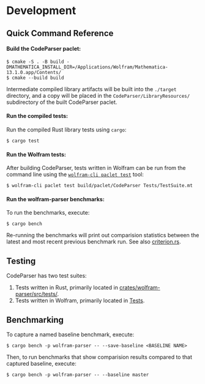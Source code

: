 # Development

## Quick Command Reference

#### Build the CodeParser paclet:

```shell
$ cmake -S . -B build -DMATHEMATICA_INSTALL_DIR=/Applications/Wolfram/Mathematica-13.1.0.app/Contents/
$ cmake --build build
```

Intermediate compiled library artifacts will be built into the `./target`
directory, and a copy will be placed in the `CodeParser/LibraryResources/`
subdirectory of the built CodeParser paclet.

#### Run the compiled tests:

Run the compiled Rust library tests using `cargo`:

```shell
$ cargo test
```

#### Run the Wolfram tests:

After building CodeParser, tests written in Wolfram can be run from the command
line using the
[`wolfram-cli paclet test`](https://github.com/ConnorGray/wolfram-cli) tool:

```shell
$ wolfram-cli paclet test build/paclet/CodeParser Tests/TestSuite.mt
```

#### Run the wolfram-parser benchmarks:

To run the benchmarks, execute:

```shell
$ cargo bench
```

Re-running the benchmarks will print out comparision statistics between the latest
and most recent previous benchmark run. See also
[criterion.rs](https://github.com/bheisler/criterion.rs).


## Testing

CodeParser has two test suites:

1. Tests written in Rust, primarily located in [crates/wolfram-parser/src/tests/](../crates/wolfram-parser/src/tests/).
2. Tests written in Wolfram, primarily located in [Tests](../Tests/).

## Benchmarking

To capture a named baseline benchmark, execute:

```shell
$ cargo bench -p wolfram-parser -- --save-baseline <BASELINE NAME>
```

Then, to run benchmarks that show comparision results compared to that captured
baseline, execute:

```shell
$ cargo bench -p wolfram-parser -- --baseline master
```

